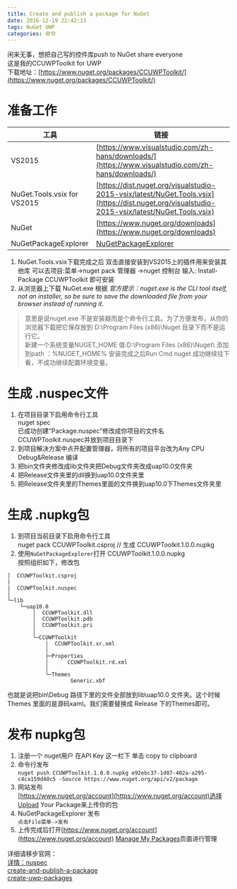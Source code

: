 ```yaml
---
title: Create and publish a package for NuGet  
date: 2016-12-19 22:42:13  
tags: NuGet UWP  
categories: 命令  
---
```


闲来无事，想把自己写的控件库push to NuGet share everyone       
这是我的CCUWPToolkit for UWP  
下载地址：[https://www.nuget.org/packages/CCUWPToolkit/](https://www.nuget.org/packages/CCUWPToolkit/)  

# 准备工作
工具|链接|
----|----
VS2015 |[https://www.visualstudio.com/zh-hans/downloads/](https://www.visualstudio.com/zh-hans/downloads/)
NuGet.Tools.vsix for VS2015 | [https://dist.nuget.org/visualstudio-2015-vsix/latest/NuGet.Tools.vsix](https://dist.nuget.org/visualstudio-2015-vsix/latest/NuGet.Tools.vsix)
NuGet|[https://www.nuget.org/downloads](https://www.nuget.org/downloads)  
NuGetPackageExplorer|[NuGetPackageExplorer](https://github.com/NuGetPackageExplorer/NuGetPackageExplorer)
<!-- more --> 
1. NuGet.Tools.vsix下载完成之后 双击直接安装到VS2015上的插件用来安装其他库 可以去项目:菜单->nuget pack 管理器 ->nuget 控制台 输入: Install-Package CCUWPToolkit 即可安装  
1. 从浏览器上下载 NuGet.exe 根据 *官方提示：nuget.exe is the CLI tool itself, not an installer, so be sure to save the downloaded file from your browser instead of running it.*  

>意思是说nuget.exe 不是安装器而是个命令行工具。为了方便发布，从你的浏览器下载把它保存放到 D:\Program Files (x86)\Nuget 目录下而不是运行它。  
>新建一个系统变量NUGET_HOME 值:D:\Program Files (x86)\Nuget\ 添加到path ：%NUGET_HOME% 
>安装完成之后Run Cmd nuget 成功继续往下看，不成功继续配置环境变量。  

# 生成 .nuspec文件
1. 在项目目录下启用命令行工具  
nuget spec   
已成功创建“Package.nuspec”修改成你项目的文件名CCUWPToolkit.nuspec并放到项目目录下
1. 到项目解决方案中点开配置管理器，将所有的项目平台改为Any CPU Debug&Release 编译  
1. 把bin文件夹修改成lib文件夹把Debug文件夹改成uap10.0文件夹   
1. 把Release文件夹里的dll换到uap10.0文件夹里  
1. 把Release文件夹里的Themes里面的文件换到uap10.0下Themes文件夹里   

# 生成 .nupkg包
1. 到项目当前目录下启用命令行工具  
nuget pack CCUWPToolkit.csproj // 生成 CCUWPToolkit.1.0.0.nupkg 
1. 使用`NuGetPackageExplorer`打开 CCUWPToolkit.1.0.0.nupkg  
按照组织如下，修改包  

```
│  CCUWPToolkit.csproj 
|
|  CCUWPToolkit.nuspec 
│
└─lib
    └─uap10.0
        │  CCUWPToolkit.dll
        │  CCUWPToolkit.pdb
        |  CCUWPToolkit.pri
        │  
        └─CCUWPToolkit
            │  CCUWPToolkit.xr.xml
            │
            ├─Properties
            │      CCUWPToolkit.rd.xml
            │
            └─Themes
                    Generic.xbf
```

也就是说把bin\Debug 路径下里的文件全部放到lib\uap10.0 文件夹。这个时候Themes 里面的是源码xaml。我们需要替换成 Release 下的Themes即可。  

# 发布 nupkg包
1. 注册一个 nuget用户 在API Key 这一栏下 单击 copy to clipboard    
1. 命令行发布   
`nuget push CCUWPToolkit.1.0.0.nupkg e92ebc37-1d07-402a-a295-c4ca159d40c5 -Source https://www.nuget.org/api/v2/package`
1. 网站发布  
[https://www.nuget.org/account](https://www.nuget.org/account)选择Upload Your Package来上传你的包
1. NuGetPackageExplorer 发布  
`点击File菜单->发布`
1. 上传完成后打开[https://www.nuget.org/account](https://www.nuget.org/account) [Manage My Packages](https://www.nuget.org/account/Packages)页面进行管理       

详细请移步官网：  
[详情：nuspec](https://docs.nuget.org/ndocs/schema/nuspec)  
[create-and-publish-a-package](https://docs.nuget.org/ndocs/quickstart/create-and-publish-a-package)  
[create-uwp-packages](https://docs.nuget.org/ndocs/guides/create-uwp-packages)
